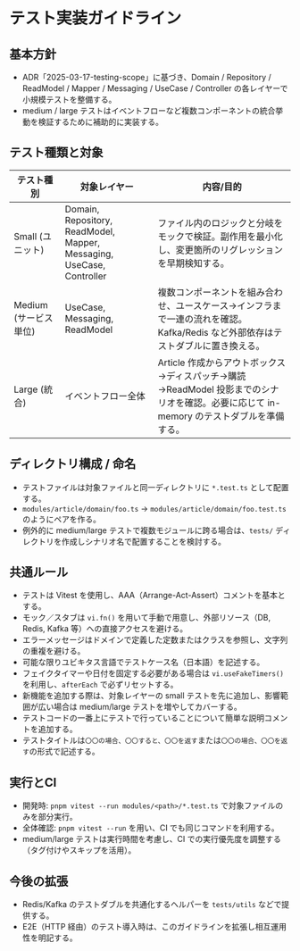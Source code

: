 # テスト実装ガイドライン

## 基本方針

- ADR「2025-03-17-testing-scope」に基づき、Domain / Repository / ReadModel / Mapper / Messaging / UseCase / Controller の各レイヤーで小規模テストを整備する。
- medium / large テストはイベントフローなど複数コンポーネントの統合挙動を検証するために補助的に実装する。

## テスト種類と対象

| テスト種別 | 対象レイヤー | 内容/目的 |
| ---------- | ------------ | --------- |
| Small (ユニット) | Domain, Repository, ReadModel, Mapper, Messaging, UseCase, Controller | ファイル内のロジックと分岐をモックで検証。副作用を最小化し、変更箇所のリグレッションを早期検知する。 |
| Medium (サービス単位) | UseCase, Messaging, ReadModel | 複数コンポーネントを組み合わせ、ユースケース→インフラまで一連の流れを確認。Kafka/Redis など外部依存はテストダブルに置き換える。 |
| Large (統合) | イベントフロー全体 | Article 作成からアウトボックス→ディスパッチ→購読→ReadModel 投影までのシナリオを確認。必要に応じて in-memory のテストダブルを準備する。 |

## ディレクトリ構成 / 命名

- テストファイルは対象ファイルと同一ディレクトリに `*.test.ts` として配置する。  
- `modules/article/domain/foo.ts` → `modules/article/domain/foo.test.ts` のようにペアを作る。
- 例外的に medium/large テストで複数モジュールに跨る場合は、`tests/` ディレクトリを作成しシナリオ名で配置することを検討する。

## 共通ルール

- テストは Vitest を使用し、AAA（Arrange-Act-Assert）コメントを基本とする。
- モック／スタブは `vi.fn()` を用いて手動で用意し、外部リソース（DB, Redis, Kafka 等）への直接アクセスを避ける。
- エラーメッセージはドメインで定義した定数またはクラスを参照し、文字列の重複を避ける。
- 可能な限りユビキタス言語でテストケース名（日本語）を記述する。
- フェイクタイマーや日付を固定する必要がある場合は `vi.useFakeTimers()` を利用し、`afterEach` で必ずリセットする。
- 新機能を追加する際は、対象レイヤーの small テストを先に追加し、影響範囲が広い場合は medium/large テストを増やしてカバーする。
- テストコードの一番上にテストで行っていることについて簡単な説明コメントを追加する。
- テストタイトルは`〇〇の場合、〇〇すると、〇〇を返す`または`〇〇の場合、〇〇を返す`の形式で記述する。

## 実行とCI

- 開発時: `pnpm vitest --run modules/<path>/*.test.ts` で対象ファイルのみを部分実行。  
- 全体確認: `pnpm vitest --run` を用い、CI でも同じコマンドを利用する。  
- medium/large テストは実行時間を考慮し、CI での実行優先度を調整する（タグ付けやスキップを活用）。

## 今後の拡張

- Redis/Kafka のテストダブルを共通化するヘルパーを `tests/utils` などで提供する。  
- E2E（HTTP 経由）のテスト導入時は、このガイドラインを拡張し相互運用性を明記する。
